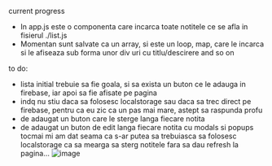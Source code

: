 current progress
- In app.js este o componenta care incarca toate notitele ce se afla in fisierul ./list.js
- Momentan sunt salvate ca un array, si este un loop, map, care le incarca si le afiseaza sub forma unor div uri cu titlu/descirere and so on

to do:
- lista initial trebuie sa fie goala, si sa exista un buton ce le adauga in firebase, iar apoi sa fie afisate pe pagina
- indq nu stiu daca sa folosesc localstorage sau daca sa trec direct pe firebase, pentru ca eu zic ca un pas mai mare, astept sa raspunda profu
- de adaugat un buton care le sterge langa fiecare notita
- de adaugat un buton de edit langa fiecare notita cu modals si popups
  tocmai mi am dat seama ca s-ar putea sa trebuiasca sa folosesc localstorage ca sa mearga sa sterg notitele fara sa dau refresh la pagina...
![image](https://github.com/ciprianvalentin/lesson-1/assets/137179305/a4c273c4-ec78-4f6f-b005-16e9e8fed49e)
